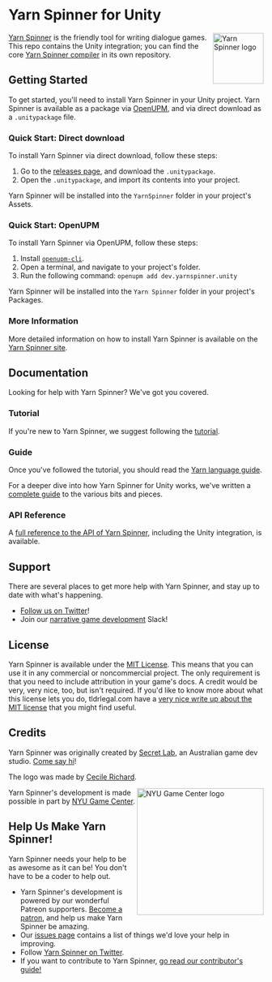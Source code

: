 # Yarn Spinner for Unity

<img src="https://yarnspinner.dev/img/YarnSpinnerLogo.png" alt="Yarn Spinner logo" width="100px;" align="right">

[Yarn Spinner](https://yarnspinner.dev) is the friendly tool for writing dialogue games. This repo contains the Unity integration; you can find the core [Yarn Spinner compiler](https://github.com/YarnSpinnerTool/YarnSpinner) in its own repository.

## Getting Started

To get started, you'll need to install Yarn Spinner in your Unity project. Yarn Spinner is available as a package via [OpenUPM](https://openupm.com), and via direct download as a `.unitypackage` file.

### Quick Start: Direct download

To install Yarn Spinner via direct download, follow these steps:

1. Go to the [releases page](https://github.com/YarnSpinner/YarnSpinner-Unity/releases/latest), and download the `.unitypackage`.
2. Open the `.unitypackage`, and import its contents into your project. 

Yarn Spinner will be installed into the `YarnSpinner` folder in your project's Assets.

### Quick Start: OpenUPM

To install Yarn Spinner via OpenUPM, follow these steps:

1. Install [`openupm-cli`](https://openupm.com/#get-started).
2. Open a terminal, and navigate to your project's folder.
3. Run the following command: `openupm add dev.yarnspinner.unity`
   
Yarn Spinner will be installed into the `Yarn Spinner` folder in your project's Packages.

### More Information

More detailed information on how to install Yarn Spinner is available on the [Yarn Spinner site](http://yarnspinner.dev/docs/unity/installing/).

## Documentation

Looking for help with Yarn Spinner? We've got you covered.

### Tutorial

If you're new to Yarn Spinner, we suggest following the [tutorial](http://yarnspinner.dev/docs/tutorial/).

### Guide

Once you've followed the tutorial, you should read the [Yarn language guide](http://yarnspinner.dev/docs/writing/).

For a deeper dive into how Yarn Spinner for Unity works, we've written a [complete guide](http://yarnspinner.dev/docs/unity/) to the various bits and pieces.

### API Reference

A [full reference to the API of Yarn Spinner](http://yarnspinner.dev/api/), including the Unity integration, is available.

## Support

There are several places to get more help with Yarn Spinner, and stay up to date with what's happening.

* [Follow us on Twitter](https://twitter.com/YarnSpinnerTool)!
* Join our [narrative game development](http://lab.to/narrativegamedev) Slack!

## License

Yarn Spinner is available under the [MIT License](LICENSE.md). This means that you can use it in any commercial or noncommercial project. The only requirement is that you need to include attribution in your game's docs. A credit would be very, very nice, too, but isn't required. If you'd like to know more about what this license lets you do, tldrlegal.com have a [very nice write up about the MIT license](https://tldrlegal.com/license/mit-license) that you might find useful.

## Credits

Yarn Spinner was originally created by [Secret Lab](http://secretlab.com.au), an Australian game dev studio. [Come say hi](https://twitter.com/thesecretlab)!

The logo was made by [Cecile Richard](https://www.cecile-richard.com/).

<a href="https://gamecenter.nyu.edu/"><img src="https://yarnspinner.dev/img/NYUGameCenter.png" alt="NYU Game Center logo" width="250px;" align="right"></a>

Yarn Spinner's development is made possible in part by [NYU Game Center](https://gamecenter.nyu.edu/). 


## Help Us Make Yarn Spinner!

Yarn Spinner needs your help to be as awesome as it can be! You don't have to be a coder to help out.

* Yarn Spinner's development is powered by our wonderful Patreon supporters. [Become a patron](https://patreon.com/secretlab), and help us make Yarn Spinner be amazing.
* Our [issues page](https://github.com/YarnSpinnerTool/YarnSpinner-Unity/issues) contains a list of things we'd love your help in improving.
* Follow [Yarn Spinner on Twitter](http://twitter.com/YarnSpinnerTool).
* If you want to contribute to Yarn Spinner, [go read our contributor's guide!](CONTRIBUTING.md)